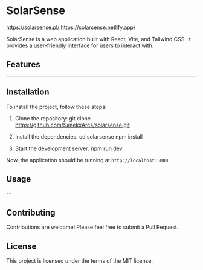 # SolarSense

https://solarsense.pl/
https://solarsense.netlify.app/

SolarSense is a web application built with React, Vite, and Tailwind CSS. It provides a user-friendly interface for users to interact with.

## Features

---

## Installation

To install the project, follow these steps:

1. Clone the repository:
git clone https://github.com/SanekxArcs/solarsense.git


2. Install the dependencies:
cd solarsense
npm install


3. Start the development server:
npm run dev

Now, the application should be running at `http://localhost:5000`.

## Usage

--

## Contributing

Contributions are welcome! Please feel free to submit a Pull Request.

## License

This project is licensed under the terms of the MIT license.
